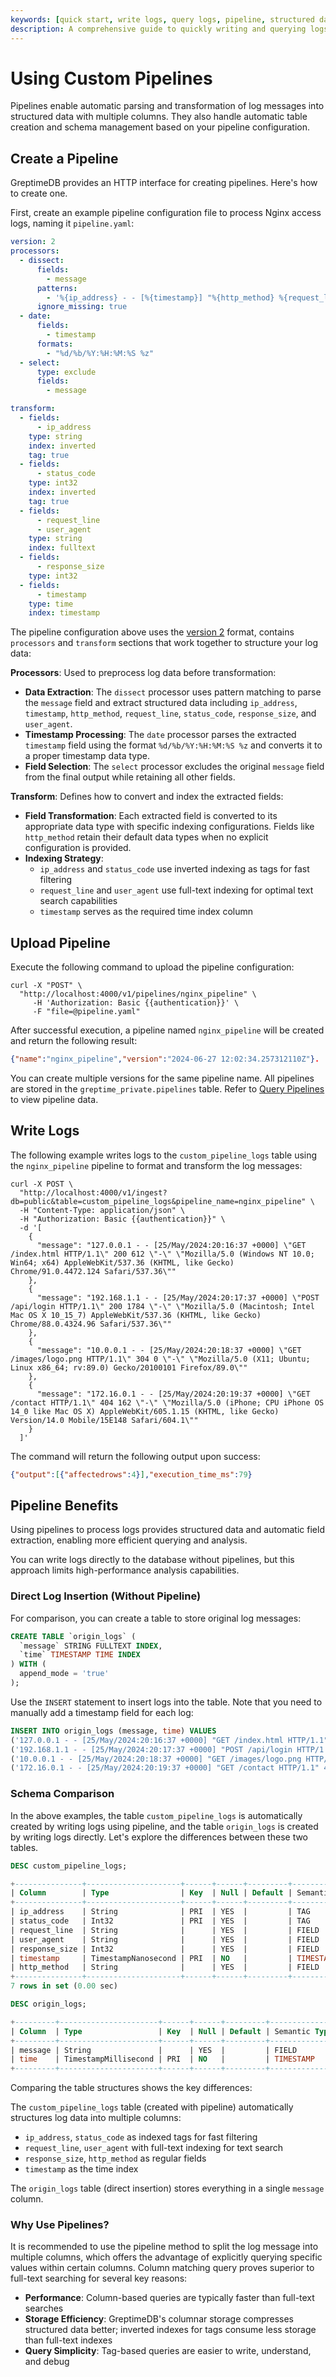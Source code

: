 ```yaml
---
keywords: [quick start, write logs, query logs, pipeline, structured data, log ingestion, log collection, log management tools]
description: A comprehensive guide to quickly writing and querying logs in GreptimeDB, including direct log writing and using pipelines for structured data.
---
```


# Using Custom Pipelines

Pipelines enable automatic parsing and transformation of log messages into structured data with multiple columns.
They also handle automatic table creation and schema management based on your pipeline configuration.

## Create a Pipeline

GreptimeDB provides an HTTP interface for creating pipelines.
Here's how to create one.

First, create an example pipeline configuration file to process Nginx access logs,
naming it `pipeline.yaml`:

```yaml
version: 2
processors:
  - dissect:
      fields:
        - message
      patterns:
        - '%{ip_address} - - [%{timestamp}] "%{http_method} %{request_line}" %{status_code} %{response_size} "-" "%{user_agent}"'
      ignore_missing: true
  - date:
      fields:
        - timestamp
      formats:
        - "%d/%b/%Y:%H:%M:%S %z"
  - select:
      type: exclude
      fields:
        - message

transform:
  - fields:
      - ip_address
    type: string
    index: inverted
    tag: true
  - fields:
      - status_code
    type: int32
    index: inverted
    tag: true
  - fields:
      - request_line
      - user_agent
    type: string
    index: fulltext
  - fields:
      - response_size
    type: int32
  - fields:
      - timestamp
    type: time
    index: timestamp
```

The pipeline configuration above uses the [version 2](./pipeline-config.md#transform-in-version-2) format,
contains `processors` and `transform` sections that work together to structure your log data:

**Processors**: Used to preprocess log data before transformation:
- **Data Extraction**: The `dissect` processor uses pattern matching to parse the `message` field and extract structured data including `ip_address`, `timestamp`, `http_method`, `request_line`, `status_code`, `response_size`, and `user_agent`.
- **Timestamp Processing**: The `date` processor parses the extracted `timestamp` field using the format `%d/%b/%Y:%H:%M:%S %z` and converts it to a proper timestamp data type.
- **Field Selection**: The `select` processor excludes the original `message` field from the final output while retaining all other fields.

**Transform**: Defines how to convert and index the extracted fields:
- **Field Transformation**: Each extracted field is converted to its appropriate data type with specific indexing configurations. Fields like `http_method` retain their default data types when no explicit configuration is provided.
- **Indexing Strategy**:
  - `ip_address` and `status_code` use inverted indexing as tags for fast filtering
  - `request_line` and `user_agent` use full-text indexing for optimal text search capabilities
  - `timestamp` serves as the required time index column


## Upload Pipeline

Execute the following command to upload the pipeline configuration:

```shell
curl -X "POST" \
  "http://localhost:4000/v1/pipelines/nginx_pipeline" \
     -H 'Authorization: Basic {{authentication}}' \
     -F "file=@pipeline.yaml"
```

After successful execution, a pipeline named `nginx_pipeline` will be created and return the following result:

```json
{"name":"nginx_pipeline","version":"2024-06-27 12:02:34.257312110Z"}.
```

You can create multiple versions for the same pipeline name.
All pipelines are stored in the `greptime_private.pipelines` table.
Refer to [Query Pipelines](manage-pipelines.md#query-pipelines) to view pipeline data.

## Write Logs

The following example writes logs to the `custom_pipeline_logs` table using the `nginx_pipeline` pipeline to format and transform the log messages:

```shell
curl -X POST \
  "http://localhost:4000/v1/ingest?db=public&table=custom_pipeline_logs&pipeline_name=nginx_pipeline" \
  -H "Content-Type: application/json" \
  -H "Authorization: Basic {{authentication}}" \
  -d '[
    {
      "message": "127.0.0.1 - - [25/May/2024:20:16:37 +0000] \"GET /index.html HTTP/1.1\" 200 612 \"-\" \"Mozilla/5.0 (Windows NT 10.0; Win64; x64) AppleWebKit/537.36 (KHTML, like Gecko) Chrome/91.0.4472.124 Safari/537.36\""
    },
    {
      "message": "192.168.1.1 - - [25/May/2024:20:17:37 +0000] \"POST /api/login HTTP/1.1\" 200 1784 \"-\" \"Mozilla/5.0 (Macintosh; Intel Mac OS X 10_15_7) AppleWebKit/537.36 (KHTML, like Gecko) Chrome/88.0.4324.96 Safari/537.36\""
    },
    {
      "message": "10.0.0.1 - - [25/May/2024:20:18:37 +0000] \"GET /images/logo.png HTTP/1.1\" 304 0 \"-\" \"Mozilla/5.0 (X11; Ubuntu; Linux x86_64; rv:89.0) Gecko/20100101 Firefox/89.0\""
    },
    {
      "message": "172.16.0.1 - - [25/May/2024:20:19:37 +0000] \"GET /contact HTTP/1.1\" 404 162 \"-\" \"Mozilla/5.0 (iPhone; CPU iPhone OS 14_0 like Mac OS X) AppleWebKit/605.1.15 (KHTML, like Gecko) Version/14.0 Mobile/15E148 Safari/604.1\""
    }
  ]'
```

The command will return the following output upon success:

```json
{"output":[{"affectedrows":4}],"execution_time_ms":79}
```

## Pipeline Benefits

Using pipelines to process logs provides structured data and automatic field extraction,
enabling more efficient querying and analysis.

You can write logs directly to the database without pipelines,
but this approach limits high-performance analysis capabilities.

### Direct Log Insertion (Without Pipeline)

For comparison, you can create a table to store original log messages:

```sql
CREATE TABLE `origin_logs` (
  `message` STRING FULLTEXT INDEX,
  `time` TIMESTAMP TIME INDEX
) WITH (
  append_mode = 'true'
);
```

Use the `INSERT` statement to insert logs into the table.
Note that you need to manually add a timestamp field for each log:

```sql
INSERT INTO origin_logs (message, time) VALUES
('127.0.0.1 - - [25/May/2024:20:16:37 +0000] "GET /index.html HTTP/1.1" 200 612 "-" "Mozilla/5.0 (Windows NT 10.0; Win64; x64) AppleWebKit/537.36 (KHTML, like Gecko) Chrome/91.0.4472.124 Safari/537.36"', '2024-05-25 20:16:37.217'),
('192.168.1.1 - - [25/May/2024:20:17:37 +0000] "POST /api/login HTTP/1.1" 200 1784 "-" "Mozilla/5.0 (Macintosh; Intel Mac OS X 10_15_7) AppleWebKit/537.36 (KHTML, like Gecko) Chrome/88.0.4324.96 Safari/537.36"', '2024-05-25 20:17:37.217'),
('10.0.0.1 - - [25/May/2024:20:18:37 +0000] "GET /images/logo.png HTTP/1.1" 304 0 "-" "Mozilla/5.0 (X11; Ubuntu; Linux x86_64; rv:89.0) Gecko/20100101 Firefox/89.0"', '2024-05-25 20:18:37.217'),
('172.16.0.1 - - [25/May/2024:20:19:37 +0000] "GET /contact HTTP/1.1" 404 162 "-" "Mozilla/5.0 (iPhone; CPU iPhone OS 14_0 like Mac OS X) AppleWebKit/605.1.15 (KHTML, like Gecko) Version/14.0 Mobile/15E148 Safari/604.1"', '2024-05-25 20:19:37.217');
```

### Schema Comparison

In the above examples, the table `custom_pipeline_logs` is automatically created by writing logs using pipeline,
and the table `origin_logs` is created by writing logs directly.
Let's explore the differences between these two tables.

```sql
DESC custom_pipeline_logs;
```

```sql
+---------------+---------------------+------+------+---------+---------------+
| Column        | Type                | Key  | Null | Default | Semantic Type |
+---------------+---------------------+------+------+---------+---------------+
| ip_address    | String              | PRI  | YES  |         | TAG           |
| status_code   | Int32               | PRI  | YES  |         | TAG           |
| request_line  | String              |      | YES  |         | FIELD         |
| user_agent    | String              |      | YES  |         | FIELD         |
| response_size | Int32               |      | YES  |         | FIELD         |
| timestamp     | TimestampNanosecond | PRI  | NO   |         | TIMESTAMP     |
| http_method   | String              |      | YES  |         | FIELD         |
+---------------+---------------------+------+------+---------+---------------+
7 rows in set (0.00 sec)
```

```sql
DESC origin_logs;
```

```sql
+---------+----------------------+------+------+---------+---------------+
| Column  | Type                 | Key  | Null | Default | Semantic Type |
+---------+----------------------+------+------+---------+---------------+
| message | String               |      | YES  |         | FIELD         |
| time    | TimestampMillisecond | PRI  | NO   |         | TIMESTAMP     |
+---------+----------------------+------+------+---------+---------------+
```

Comparing the table structures shows the key differences:

The `custom_pipeline_logs` table (created with pipeline) automatically structures log data into multiple columns:
- `ip_address`, `status_code` as indexed tags for fast filtering
- `request_line`, `user_agent` with full-text indexing for text search
- `response_size`, `http_method` as regular fields
- `timestamp` as the time index

The `origin_logs` table (direct insertion) stores everything in a single `message` column.

### Why Use Pipelines?

It is recommended to use the pipeline method to split the log message into multiple columns,
which offers the advantage of explicitly querying specific values within certain columns.
Column matching query proves superior to full-text searching for several key reasons:

- **Performance**: Column-based queries are typically faster than full-text searches
- **Storage Efficiency**: GreptimeDB's columnar storage compresses structured data better; inverted indexes for tags consume less storage than full-text indexes
- **Query Simplicity**: Tag-based queries are easier to write, understand, and debug

